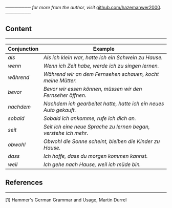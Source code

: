 ──────── *for more from the author, visit* [github.com/hazemanwer2000](https://github.com/hazemanwer2000). ────────
## Content
---

| Conjunction | Example                                                           |
| ----------- | ----------------------------------------------------------------- |
| *als*       | *Als ich klein war, hatte ich ein Schwein zu Hause.*              |
| *wenn*      | *Wenn ich Zeit habe, werde ich zu singen lernen.*                 |
| *während*   | *Während wir an dem Fernsehen schauen, kocht meine Mütter.*       |
| *bevor*     | *Bevor wir essen können, müssen wir den Fernseher öffnen.*        |
| *nachdem*   | *Nachdem ich gearbeitet hatte, hatte ich ein neues Auto gekauft.* |
| *sobald*    | *Sobald ich ankomme, rufe ich dich an.*                           |
| *seit*      | *Seit ich eine neue Sprache zu lernen began, verstehe ich mehr.*  |
| *obwohl*    | *Obwohl die Sonne scheint, bleiben die Kinder zu Hause.*          |
| *dass*      | *Ich hoffe, dass du morgen kommen kannst.*                        |
| *weil*      | *Ich gehe nach Hause, weil ich müde bin.*                         |

## References
---
[1] Hammer's German Grammar and Usage, Martin Durrel